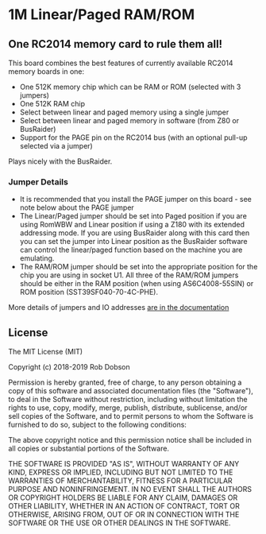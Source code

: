 # 1M Linear/Paged RAM/ROM
## One RC2014 memory card to rule them all!

This board combines the best features of currently available RC2014 memory boards in one:

- One 512K memory chip which can be RAM or ROM (selected with 3 jumpers)
- One 512K RAM chip
- Select between linear and paged memory using a single jumper
- Select between linear and paged memory in software (from Z80 or BusRaider)
- Support for the PAGE pin on the RC2014 bus (with an optional pull-up selected via a jumper)

Plays nicely with the BusRaider.

### Jumper Details

* It is recommended that you install the PAGE jumper on this board - see note below about the PAGE jumper
* The Linear/Paged jumper should be set into Paged position if you are using RomWBW and Linear position if using a Z180 with its extended addressing mode. If you are using BusRaider along with this card then you can set the jumper into Linear position as the BusRaider software can control the linear/paged function based on the machine you are emulating.
* The RAM/ROM jumper should be set into the appropriate position for the chip you are using in socket U1. All three of the RAM/ROM jumpers should be either in the RAM position (when using AS6C4008-55SIN) or ROM position (SST39SF040-70-4C-PHE).

More details of jumpers and IO addresses [are in the documentation](https://github.com/robdobsn/LinearPagedRAMROM1MB/wiki)
## License

The MIT License (MIT)

Copyright (c) 2018-2019 Rob Dobson

Permission is hereby granted, free of charge, to any person obtaining a copy
of this software and associated documentation files (the "Software"), to deal
in the Software without restriction, including without limitation the rights
to use, copy, modify, merge, publish, distribute, sublicense, and/or sell
copies of the Software, and to permit persons to whom the Software is
furnished to do so, subject to the following conditions:

The above copyright notice and this permission notice shall be included in
all copies or substantial portions of the Software.

THE SOFTWARE IS PROVIDED "AS IS", WITHOUT WARRANTY OF ANY KIND, EXPRESS OR
IMPLIED, INCLUDING BUT NOT LIMITED TO THE WARRANTIES OF MERCHANTABILITY,
FITNESS FOR A PARTICULAR PURPOSE AND NONINFRINGEMENT. IN NO EVENT SHALL THE
AUTHORS OR COPYRIGHT HOLDERS BE LIABLE FOR ANY CLAIM, DAMAGES OR OTHER
LIABILITY, WHETHER IN AN ACTION OF CONTRACT, TORT OR OTHERWISE, ARISING FROM,
OUT OF OR IN CONNECTION WITH THE SOFTWARE OR THE USE OR OTHER DEALINGS IN
THE SOFTWARE.
